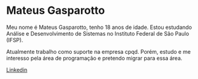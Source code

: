 # Mateus Gasparotto

Meu nome é Mateus Gasparotto, tenho 18 anos de idade. Estou estudando Análise e Desenvolvimento de Sistemas no Instituto Federal de São Paulo (IFSP).

Atualmente trabalho como suporte na empresa cpqd. Porém, estudo e me interesso pela área de programação e pretendo migrar para essa área.

[Linkedin](https://www.linkedin.com/in/mateus-gasparotto/)
